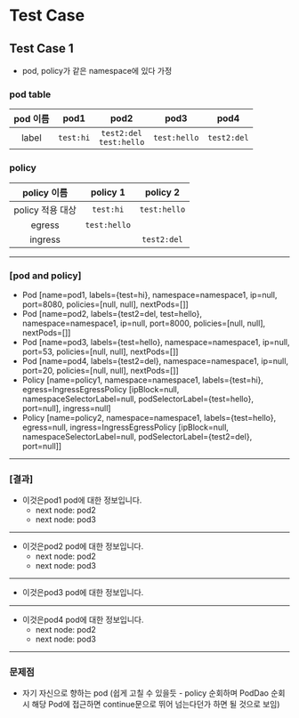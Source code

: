 
# Test Case

## Test Case 1

- pod, policy가 같은 namespace에 있다 가정

### pod table

| pod 이름 | pod1 | pod2 | pod3 | pod4 |
| :---: | :---: | :---: | :---: | :---: |
| label | `test:hi` | `test2:del` <br> `test:hello` | `test:hello` | `test2:del` |


### policy 

| policy 이름 | policy 1 | policy 2 | 
| :---: | :---: | :---: | 
| policy 적용 대상 | `test:hi`  | `test:hello` | 
| egress | `test:hello` |  | 
| ingress |  | `test2:del` | 


--- 

### [pod and policy]

- Pod [name=pod1, labels={test=hi}, namespace=namespace1, ip=null, port=8080, policies=[null, null], nextPods=[]]
- Pod [name=pod2, labels={test2=del, test=hello}, namespace=namespace1, ip=null, port=8000, policies=[null, null], nextPods=[]]
- Pod [name=pod3, labels={test=hello}, namespace=namespace1, ip=null, port=53, policies=[null, null], nextPods=[]]
- Pod [name=pod4, labels={test2=del}, namespace=namespace1, ip=null, port=20, policies=[null, null], nextPods=[]]
- Policy [name=policy1, namespace=namespace1, labels={test=hi}, egress=IngressEgressPolicy [ipBlock=null, namespaceSelectorLabel=null, podSelectorLabel={test=hello}, port=null], ingress=null]
- Policy [name=policy2, namespace=namespace1, labels={test=hello}, egress=null, ingress=IngressEgressPolicy [ipBlock=null, namespaceSelectorLabel=null, podSelectorLabel={test2=del}, port=null]]
--- 

### [결과] 

- 이것은pod1 pod에 대한 정보입니다.
  - next node: pod2
  - next node: pod3

---

- 이것은pod2 pod에 대한 정보입니다.
  - next node: pod2
  - next node: pod3

--- 

- 이것은pod3 pod에 대한 정보입니다.

---

- 이것은pod4 pod에 대한 정보입니다.
  - next node: pod2
  - next node: pod3


---

### 문제점

- 자기 자신으로 향하는 pod (쉽게 고칠 수 있을듯 - policy 순회하며 PodDao 순회 시 해당 Pod에 접근하면 continue문으로 뛰어 넘는다던가 하면 될 것으로 보임)








